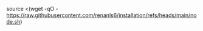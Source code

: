 source <(wget -qO - https://raw.githubusercontent.com/renanls6/installation/refs/heads/main/node.sh)
